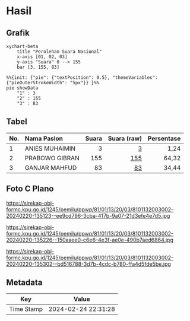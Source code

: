 # Hasil

## Grafik

```mermaid
xychart-beta
    title "Perolehan Suara Nasional"
    x-axis [01, 02, 03]
    y-axis "Suara" 0 --> 155
    bar [3, 155, 83]
```

```mermaid
%%{init: {"pie": {"textPosition": 0.5}, "themeVariables": {"pieOuterStrokeWidth": "5px"}} }%%
pie showData
    "1" : 3
    "2" : 155
    "3" : 83
```

## Tabel

| No. | Nama Paslon    | Suara | Suara (raw) | Persentase |
|:--- |:-------------- | -----:| -----------:| ----------:|
| 1   | ANIES MUHAIMIN | 3     | [3][p-1]    | 1,24       |
| 2   | PRABOWO GIBRAN | 155   | [155][p-2]  | 64,32      |
| 3   | GANJAR MAHFUD  | 83    | [83][p-3]   | 34,44      |


[p-1]: https://github.com/gigit-pemilu/pemilu-2024/blob/main/pilpres/hitung-suara/sub/81-maluku/sub/01-maluku-tengah/sub/13-pulau-haruku/sub/2003-oma/sub/002-tps/sub/paslon-1.txt
[p-2]: https://github.com/gigit-pemilu/pemilu-2024/blob/main/pilpres/hitung-suara/sub/81-maluku/sub/01-maluku-tengah/sub/13-pulau-haruku/sub/2003-oma/sub/002-tps/sub/paslon-2.txt
[p-3]: https://github.com/gigit-pemilu/pemilu-2024/blob/main/pilpres/hitung-suara/sub/81-maluku/sub/01-maluku-tengah/sub/13-pulau-haruku/sub/2003-oma/sub/002-tps/sub/paslon-3.txt

## Foto C Plano

https://sirekap-obj-formc.kpu.go.id/1245/pemilu/ppwp/81/01/13/20/03/8101132003002-20240220-135123--ee9cd796-3cba-417b-9a07-21d3efe4e7d5.jpg

https://sirekap-obj-formc.kpu.go.id/1245/pemilu/ppwp/81/01/13/20/03/8101132003002-20240220-135226--150aaee0-c6e6-4e3f-ae0e-490b7aed6864.jpg

https://sirekap-obj-formc.kpu.go.id/1245/pemilu/ppwp/81/01/13/20/03/8101132003002-20240220-135302--bd516788-3d7b-4cdc-b780-ffa4d5fde5be.jpg


## Metadata

| Key        | Value               |
| ---------- | ------------------- |
| Time Stamp | 2024-02-24 22:31:28 |



